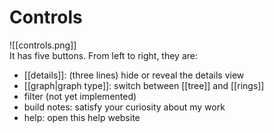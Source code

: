 # Controls

![[controls.png]]  
It has five buttons. From left to right, they are:
- [[details]]: (three lines) hide or reveal the details view
- [[graph|graph type]]: switch between [[tree]] and [[rings]]
- filter (not yet implemented)
- build notes: satisfy your curiosity about my work
- help: open this help website
